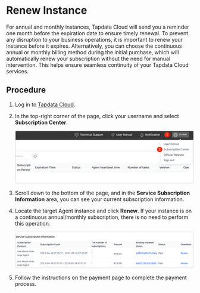 # Renew Instance

For annual and monthly instances, Tapdata Cloud will send you a reminder one month before the expiration date to ensure timely renewal. To prevent any disruption to your business operations, it is important to renew your instance before it expires. Alternatively, you can choose the continuous annual or monthly billing method during the initial purchase, which will automatically renew your subscription without the need for manual intervention. This helps ensure seamless continuity of your Tapdata Cloud services.



## Procedure

1. Log in to [Tapdata Cloud](https://cloud.tapdata.net/console/v3/).

2. In the top-right corner of the page, click your username and select **Subscription Center**.

   ![User Center](../images/user_center.png)

3. Scroll down to the bottom of the page, and in the **Service Subscription Information** area, you can see your current subscription information.

4. Locate the target Agent instance and click **Renew**. If your instance is on a continuous annual/monthly subscription, there is no need to perform this operation.

   ![Renew Instance](../images/renew_subscribe.png)

5. Follow the instructions on the payment page to complete the payment process.

